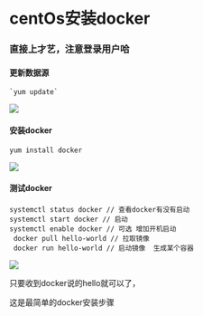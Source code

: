 # centOs安装docker

### 直接上才艺，注意登录用户哈

#### 更新数据源

```
`yum update`
```

![](C:\Users\davea\AppData\Roaming\marktext\images\2023-02-21-13-56-36-image.png)

#### 安装docker

```
yum install docker
```

![](C:\Users\davea\AppData\Roaming\marktext\images\2023-02-21-13-56-46-image.png)

#### 测试docker

    systemctl status docker // 查看docker有没有启动  
    systemctl start docker // 启动 
    systemctl enable docker // 可选 增加开机启动
     docker pull hello-world // 拉取镜像
     docker run hello-world // 启动镜像  生成某个容器

![](C:\Users\davea\AppData\Roaming\marktext\images\2023-02-21-13-57-46-image.png)

只要收到docker说的hello就可以了，

这是最简单的docker安装步骤